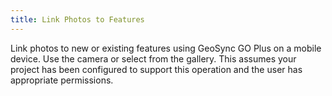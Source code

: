```yaml
---
title: Link Photos to Features
---
```

			
Link photos to new or existing features using GeoSync GO Plus on a mobile device. Use the camera or select from the gallery. This assumes your project has been configured to support this operation and the user has appropriate permissions.    